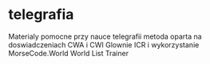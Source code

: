 # telegrafia
Materialy pomocne przy nauce telegrafii
metoda oparta na doswiadczeniach CWA i CWI
Glownie ICR i wykorzystanie MorseCode.World World List Trainer
